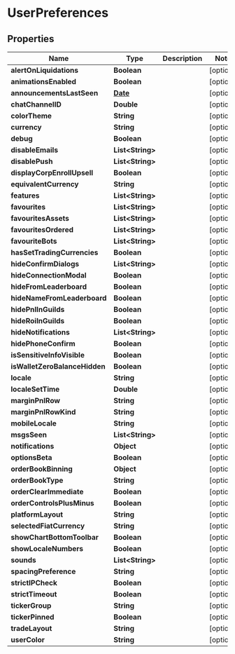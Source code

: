 
# UserPreferences

## Properties
Name | Type | Description | Notes
------------ | ------------- | ------------- | -------------
**alertOnLiquidations** | **Boolean** |  |  [optional]
**animationsEnabled** | **Boolean** |  |  [optional]
**announcementsLastSeen** | [**Date**](Date.md) |  |  [optional]
**chatChannelID** | **Double** |  |  [optional]
**colorTheme** | **String** |  |  [optional]
**currency** | **String** |  |  [optional]
**debug** | **Boolean** |  |  [optional]
**disableEmails** | **List&lt;String&gt;** |  |  [optional]
**disablePush** | **List&lt;String&gt;** |  |  [optional]
**displayCorpEnrollUpsell** | **Boolean** |  |  [optional]
**equivalentCurrency** | **String** |  |  [optional]
**features** | **List&lt;String&gt;** |  |  [optional]
**favourites** | **List&lt;String&gt;** |  |  [optional]
**favouritesAssets** | **List&lt;String&gt;** |  |  [optional]
**favouritesOrdered** | **List&lt;String&gt;** |  |  [optional]
**favouriteBots** | **List&lt;String&gt;** |  |  [optional]
**hasSetTradingCurrencies** | **Boolean** |  |  [optional]
**hideConfirmDialogs** | **List&lt;String&gt;** |  |  [optional]
**hideConnectionModal** | **Boolean** |  |  [optional]
**hideFromLeaderboard** | **Boolean** |  |  [optional]
**hideNameFromLeaderboard** | **Boolean** |  |  [optional]
**hidePnlInGuilds** | **Boolean** |  |  [optional]
**hideRoiInGuilds** | **Boolean** |  |  [optional]
**hideNotifications** | **List&lt;String&gt;** |  |  [optional]
**hidePhoneConfirm** | **Boolean** |  |  [optional]
**isSensitiveInfoVisible** | **Boolean** |  |  [optional]
**isWalletZeroBalanceHidden** | **Boolean** |  |  [optional]
**locale** | **String** |  |  [optional]
**localeSetTime** | **Double** |  |  [optional]
**marginPnlRow** | **String** |  |  [optional]
**marginPnlRowKind** | **String** |  |  [optional]
**mobileLocale** | **String** |  |  [optional]
**msgsSeen** | **List&lt;String&gt;** |  |  [optional]
**notifications** | **Object** |  |  [optional]
**optionsBeta** | **Boolean** |  |  [optional]
**orderBookBinning** | **Object** |  |  [optional]
**orderBookType** | **String** |  |  [optional]
**orderClearImmediate** | **Boolean** |  |  [optional]
**orderControlsPlusMinus** | **Boolean** |  |  [optional]
**platformLayout** | **String** |  |  [optional]
**selectedFiatCurrency** | **String** |  |  [optional]
**showChartBottomToolbar** | **Boolean** |  |  [optional]
**showLocaleNumbers** | **Boolean** |  |  [optional]
**sounds** | **List&lt;String&gt;** |  |  [optional]
**spacingPreference** | **String** |  |  [optional]
**strictIPCheck** | **Boolean** |  |  [optional]
**strictTimeout** | **Boolean** |  |  [optional]
**tickerGroup** | **String** |  |  [optional]
**tickerPinned** | **Boolean** |  |  [optional]
**tradeLayout** | **String** |  |  [optional]
**userColor** | **String** |  |  [optional]



